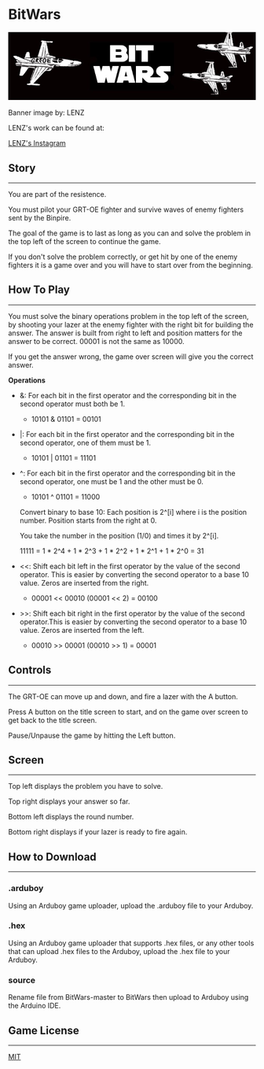 # BitWars
![banner image](/images/banner.jpg)

Banner image by: LENZ

LENZ's work can be found at:

[LENZ's Instagram](https://www.instagram.com/lenzartz/)

## Story
---

You are part of the resistence.

You must pilot your GRT-OE fighter and survive waves of enemy fighters sent by the Binpire.

The goal of the game is to last as long as you can and solve the problem in the top left of the screen to continue the game.

If you don't solve the problem correctly, or get hit by one of the enemy fighters it is a game over and you will have to start over from the beginning.

## How To Play
___

You must solve the binary operations problem in the top left of the screen, by shooting your lazer at the enemy fighter with the right bit for building the answer.
The answer is built from right to left and position matters for the answer to be correct.
00001 is not the same as 10000.

If you get the answer wrong, the game over screen will give you the correct answer.

<b> Operations </b>

- \&: For each bit in the first operator and the corresponding bit in the second operator must both be 1.
  - 10101 & 01101 = 00101

- \|: For each bit in the first operator and the corresponding bit in the second operator, one of them must be 1.
   - 10101 \| 01101 = 11101

- ^: For each bit in the first operator and the corresponding bit in the second operator, one must be 1 and the other must be 0.
  - 10101 ^ 01101 = 11000

  Convert binary to base 10: Each position is 2^[i] where i is the position number. Position starts from the right at 0.

  You take the number in the position (1/0) and times it by 2^[i].

  11111 = 1 * 2^4 + 1 * 2^3 + 1 * 2^2 + 1 * 2^1 + 1 * 2^0 = 31

- <<: Shift each bit left in the first operator by the value of the second operator. This is easier by converting the second operator to a base 10 value. Zeros are inserted from the right.
  - 00001 << 00010 (00001 << 2) = 00100

- \>>: Shift each bit right in the first operator by the value of the second operator.This is easier by converting the second operator to a base 10 value. Zeros are inserted from the left.
  - 00010 >> 00001 (00010 >> 1) = 00001

## Controls
---

The GRT-OE can move up and down, and fire a lazer with the A button.

Press A button on the title screen to start, and on the game over screen to get back to the title screen.

Pause/Unpause the game by hitting the Left button.

## Screen
---

Top left displays the problem you have to solve.

Top right displays your answer so far.

Bottom left displays the round number.

Bottom right displays if your lazer is ready to fire again.

## How to Download
---
### .arduboy
Using an Arduboy game uploader, upload the .arduboy file to your Arduboy.

### .hex
Using an Arduboy game uploader that supports .hex files, or any other tools that can upload .hex files to the Arduboy, upload the .hex file to your Arduboy.
 
### source
Rename file from BitWars-master to BitWars then upload to Arduboy using the Arduino IDE.

## Game License
---
[MIT](https://opensource.org/licenses/MIT)
